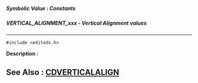 ##### Symbolic Value : Constants
##### VERTICAL_ALIGNMENT_xxx - Vertical Alignment values
---
```
#include <editods.h>
```
**Description :**



**See Also :**
[CDVERTICALALIGN](/reference/Data/CDVERTICALALIGN)
---
